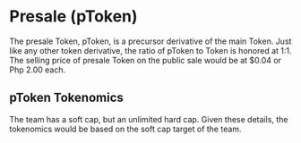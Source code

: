# Presale (pToken)

The presale Token, pToken, is a precursor derivative of the main Token. Just like any other token derivative, the ratio of pToken to Token is honored at 1:1. The selling price of presale Token on the public sale would be at $0.04 or Php 2.00 each.

## pToken Tokenomics

The team has a soft cap, but an unlimited hard cap. Given these details, the tokenomics would be based on the soft cap target of the team.
